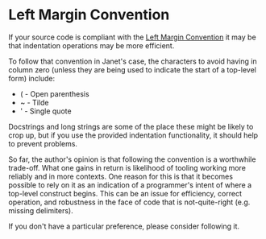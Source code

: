 # Left Margin Convention

If your source code is compliant with the [Left Margin Convention](https://www.gnu.org/software/emacs/manual/html_node/emacs/Left-Margin-Paren.html)
it may be that indentation operations may be more efficient.

To follow that convention in Janet's case, the characters to avoid having
in column zero (unless they are being used to indicate the start of a
top-level form) include:

* ( - Open parenthesis
* ~ - Tilde
* ' - Single quote

Docstrings and long strings are some of the place these might be likely to
crop up, but if you use the provided indentation functionality, it should
help to prevent problems.

So far, the author's opinion is that following the convention is a
worthwhile trade-off.  What one gains in return is likelihood of tooling
working more reliably and in more contexts.  One reason for this is that
it becomes possible to rely on it as an indication of a programmer's intent
of where a top-level construct begins.  This can be an issue for
efficiency, correct operation, and robustness in the face of code that is
not-quite-right (e.g. missing delimiters).

If you don't have a particular preference, please consider following it.

